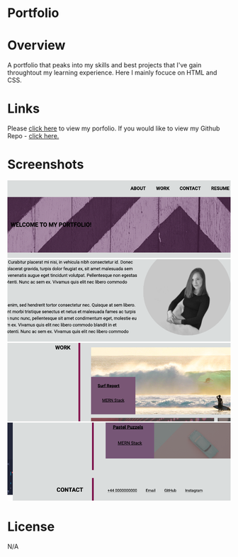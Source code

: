 # Portfolio

# Overview

A portfolio that peaks into my skills and best projects that I've gain throughtout my learning experience. 
Here I mainly focuce on HTML and CSS. 

# Links

Please [click here](https://ivonamaria.github.io/my-portfolio/) to view my porfolio.
If you would like to view my Github Repo - [click here.](https://github.com/ivonamaria/my-portfolio)

# Screenshots

![Alt text](/images/Screenshot%202023-02-21%20at%2008.23.19.png "Nav Bar and Hero Section")
![Alt text](/images/Screenshot%202023-02-21%20at%2008.23.30.png "About Me Section") 
![Alt text](/images/Screenshot%202023-02-21%20at%2008.23.39.png "Work/Projects Section")
![Alt text](/images/Screenshot%202023-02-21%20at%2008.23.45.png "Contact Me Section" )

# License

N/A
